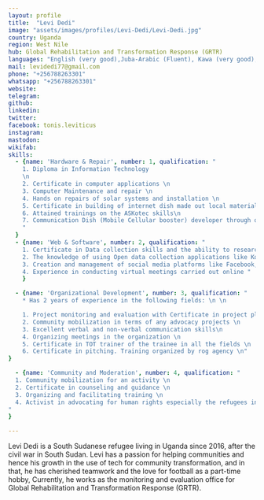 ```yaml
---
layout: profile
title:  "Levi Dedi"
image: "assets/images/profiles/Levi-Dedi/Levi-Dedi.jpg"
country: Uganda
region: West Nile
hub: Global Rehabilitation and Transformation Response (GRTR)
languages: "English (very good),Juba-Arabic (Fluent), Kawa (very good), Lugbara (good)"
mail: levidedi77@gmail.com
phone: "+256788263301"
whatsapp: "+256788263301"
website: 
telegram: 
github: 
linkedin: 
twitter: 
facebook: tonis.leviticus
instagram: 
mastodon: 
wikifab:
skills:
  - {name: 'Hardware & Repair', number: 1, qualification: "
    1. Diploma in Information Technology
    \n
    2. Certificate in computer applications \n
    3. Computer Maintenance and repair \n
    4. Hands on repairs of solar systems and installation \n
    5. Certificate in building of internet dish made out local materials like mesh wire\n
    6. Attained trainings on the ASKotec skills\n
    7. Communication Dish (Mobile Cellular booster) developer through open source tech\n
    "
  }
  - {name: 'Web & Software', number: 2, qualification: "
    1. Certificate in Data collection skills and the ability to research
    2. The knowledge of using Open data collection applications like Kobo-Collect, cam care, and ODK
    3. Creation and management of social media platforms like Facebook, WhatsApp.
    4. Experience in conducting virtual meetings carried out online "
    }

  - {name: 'Organizational Development', number: 3, qualification: "
    * Has 2 years of experience in the following fields: \n \n

    1. Project monitoring and evaluation with Certificate in project planning and management \n
    2. Community mobilization in terms of any advocacy projects \n
    3. Excellent verbal and non-verbal communication skills\n
    4. Organizing meetings in the organization \n
    5. Certificate in TOT trainer of the trainee in all the fields \n
    6. Certificate in pitching. Training organized by rog agency \n"
}

  - {name: 'Community and Moderation', number: 4, qualification: "
  1. Community mobilization for an activity \n
  2. Certificate in counseling and guidance \n
  3. Organizing and facilitating training \n
  4. Activist in advocating for human rights especially the refugees in knowing their obligations in Uganda \n
"
}

---
```


Levi Dedi is a South Sudanese refugee living in Uganda since 2016, after the civil war in South Sudan. Levi has a passion for helping communities and hence his growth in the use of tech for community transformation, and in that, he has cherished teamwork and the love for football as a part-time hobby,
Currently, he works as the monitoring and evaluation office for Global Rehabilitation and Transformation Response (GRTR).
